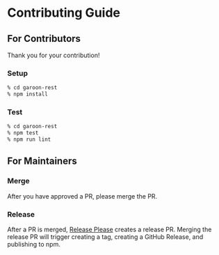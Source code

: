 # Contributing Guide

## For Contributors

Thank you for your contribution!

### Setup

```sh
% cd garoon-rest
% npm install
```

### Test

```sh
% cd garoon-rest
% npm test
% npm run lint
```

## For Maintainers

### Merge

After you have approved a PR, please merge the PR.

### Release

After a PR is merged, [Release Please](https://github.com/googleapis/release-please) creates a release PR. Merging the release PR will trigger creating a tag, creating a GitHub Release, and publishing to npm.
